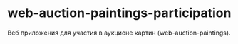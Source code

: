 # web-auction-paintings-participation

Веб приложения для участия в аукционе картин (web-auction-paintings).
